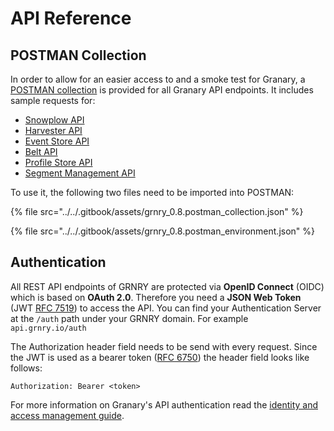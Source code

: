 # API Reference

## **POSTMAN Collection**

In order to allow for an easier access to and a smoke test for Granary, a [POSTMAN collection](https://learning.getpostman.com/docs/postman/collections/intro_to_collections/) is provided for all Granary API endpoints. It includes sample requests for:

* [Snowplow API](snowplow-api-endpoints.md)
* [Harvester API](harvester-api/)
* [Event Store API](event-store-api.md)
* [Belt API](belt-api.md)
* [Profile Store API](profile-store-api.md)
* [Segment Management API](segment-management-api.md)

To use it, the following two files need to be imported into POSTMAN:

{% file src="../../.gitbook/assets/grnry\_0.8.postman\_collection.json" %}

{% file src="../../.gitbook/assets/grnry\_0.8.postman\_environment.json" %}

## **Authentication**

All REST API endpoints of GRNRY are protected via **OpenID Connect** \(OIDC\) which is based on **OAuth 2.0**. Therefore you need a **JSON Web Token** \(JWT [RFC 7519](https://tools.ietf.org/html/rfc7519)\) to access the API. You can find your Authentication Server at the `/auth` path under your GRNRY domain. For example `api.grnry.io/auth`

The Authorization header field needs to be send with every request. Since the JWT is used as a bearer token \([RFC 6750](https://tools.ietf.org/html/rfc6750)\) the header field looks like follows:

```text
Authorization: Bearer <token>
```

For more information on Granary's API authentication read the [identity and access management guide](../../operator-reference/identity-and-access-management/).

